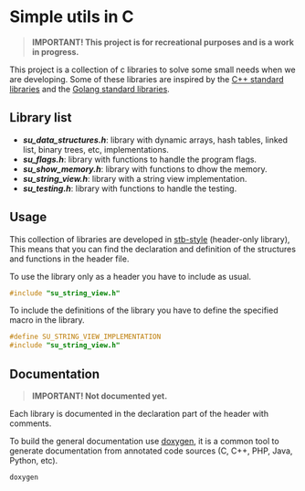 # Simple utils in C
> **IMPORTANT! This project is for recreational purposes and is a work in progress.**

This project is a collection of c libraries to solve some small needs when we are developing.
Some of these libraries are inspired by the [C++ standard libraries](https://en.cppreference.com/w/cpp/standard_library)
and the [Golang standard libraries](https://pkg.go.dev/std).

## Library list

- ***su_data_structures.h***: library with dynamic arrays, hash tables, linked list, binary trees, etc, implementations.
- ***su_flags.h***: library with functions to handle the program flags.
- ***su_show_memory.h***: library with functions to dhow the memory.
- ***su_string_view.h***: library with a string view implementation.
- ***su_testing.h***: library with functions to handle the testing.

## Usage

This collection of libraries are developed in [stb-style](https://github.com/nothings/stb) (header-only library), This 
means that you can find the declaration and definition of the structures and functions in the header file.

To use the library only as a header you have to include as usual.
```c
#include "su_string_view.h"
```

To include the definitions of the library you have to define the specified macro in the library.
```c
#define SU_STRING_VIEW_IMPLEMENTATION
#include "su_string_view.h"
```

## Documentation
> **IMPORTANT! Not documented yet.**

Each library is documented in the declaration part of the header with comments.

To build the general documentation use [doxygen](https://www.doxygen.nl/), it is a common tool to generate documentation 
from annotated code sources (C, C++, PHP, Java, Python, etc).

```shell
doxygen
```
